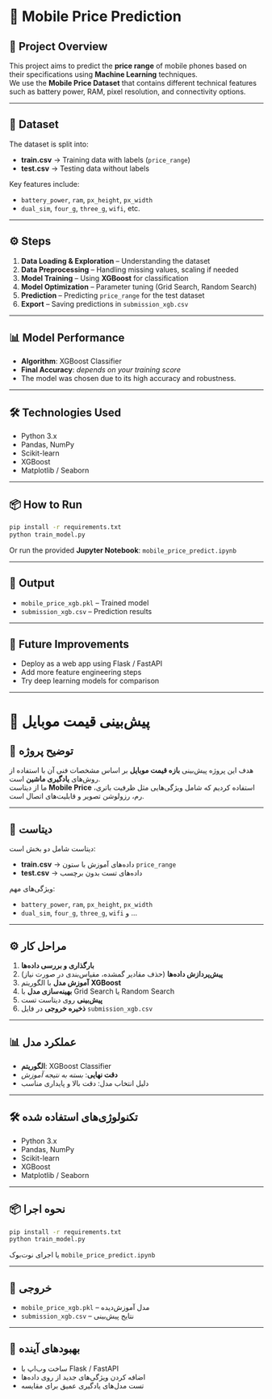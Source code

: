 # 📄 Mobile Price Prediction

## 📖 Project Overview
This project aims to predict the **price range** of mobile phones based on their specifications using **Machine Learning** techniques.  
We use the **Mobile Price Dataset** that contains different technical features such as battery power, RAM, pixel resolution, and connectivity options.

---

## 📂 Dataset
The dataset is split into:
- **train.csv** → Training data with labels (`price_range`)
- **test.csv** → Testing data without labels

Key features include:
- `battery_power`, `ram`, `px_height`, `px_width`
- `dual_sim`, `four_g`, `three_g`, `wifi`, etc.

---

## ⚙️ Steps
1. **Data Loading & Exploration** – Understanding the dataset  
2. **Data Preprocessing** – Handling missing values, scaling if needed  
3. **Model Training** – Using **XGBoost** for classification  
4. **Model Optimization** – Parameter tuning (Grid Search, Random Search)  
5. **Prediction** – Predicting `price_range` for the test dataset  
6. **Export** – Saving predictions in `submission_xgb.csv`  

---

## 📊 Model Performance
- **Algorithm**: XGBoost Classifier  
- **Final Accuracy**: *depends on your training score*  
- The model was chosen due to its high accuracy and robustness.

---

## 🛠 Technologies Used
- Python 3.x  
- Pandas, NumPy  
- Scikit-learn  
- XGBoost  
- Matplotlib / Seaborn  

---

## 📦 How to Run
```bash
pip install -r requirements.txt
python train_model.py
```
Or run the provided **Jupyter Notebook**: `mobile_price_predict.ipynb`

---

## 📜 Output
- `mobile_price_xgb.pkl` – Trained model  
- `submission_xgb.csv` – Prediction results  

---

## 📌 Future Improvements
- Deploy as a web app using Flask / FastAPI  
- Add more feature engineering steps  
- Try deep learning models for comparison  

---

# 📄 پیش‌بینی قیمت موبایل

## 📖 توضیح پروژه
هدف این پروژه پیش‌بینی **بازه قیمت موبایل** بر اساس مشخصات فنی آن با استفاده از روش‌های **یادگیری ماشین** است.  
ما از دیتاست **Mobile Price** استفاده کردیم که شامل ویژگی‌هایی مثل ظرفیت باتری، رم، رزولوشن تصویر و قابلیت‌های اتصال است.

---

## 📂 دیتاست
دیتاست شامل دو بخش است:
- **train.csv** → داده‌های آموزش با ستون `price_range`
- **test.csv** → داده‌های تست بدون برچسب

ویژگی‌های مهم:
- `battery_power`, `ram`, `px_height`, `px_width`
- `dual_sim`, `four_g`, `three_g`, `wifi` و ...

---

## ⚙️ مراحل کار
1. **بارگذاری و بررسی داده‌ها**  
2. **پیش‌پردازش داده‌ها** (حذف مقادیر گمشده، مقیاس‌بندی در صورت نیاز)  
3. **آموزش مدل** با الگوریتم **XGBoost**  
4. **بهینه‌سازی مدل** با Grid Search یا Random Search  
5. **پیش‌بینی** روی دیتاست تست  
6. **ذخیره خروجی** در فایل `submission_xgb.csv`  

---

## 📊 عملکرد مدل
- **الگوریتم**: XGBoost Classifier  
- **دقت نهایی**: *بسته به نتیجه آموزش*  
- دلیل انتخاب مدل: دقت بالا و پایداری مناسب

---

## 🛠 تکنولوژی‌های استفاده شده
- Python 3.x  
- Pandas, NumPy  
- Scikit-learn  
- XGBoost  
- Matplotlib / Seaborn  

---

## 📦 نحوه اجرا
```bash
pip install -r requirements.txt
python train_model.py
```
یا اجرای نوت‌بوک `mobile_price_predict.ipynb`

---

## 📜 خروجی
- `mobile_price_xgb.pkl` – مدل آموزش‌دیده  
- `submission_xgb.csv` – نتایج پیش‌بینی  

---

## 📌 بهبودهای آینده
- ساخت وب‌اپ با Flask / FastAPI  
- اضافه کردن ویژگی‌های جدید از روی داده‌ها  
- تست مدل‌های یادگیری عمیق برای مقایسه  
